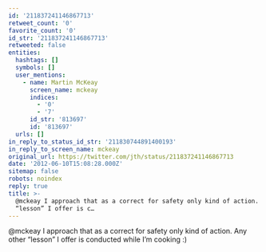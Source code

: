 ```yaml
---
id: '211837241146867713'
retweet_count: '0'
favorite_count: '0'
id_str: '211837241146867713'
retweeted: false
entities:
  hashtags: []
  symbols: []
  user_mentions:
    - name: Martin McKeay
      screen_name: mckeay
      indices:
        - '0'
        - '7'
      id_str: '813697'
      id: '813697'
  urls: []
in_reply_to_status_id_str: '211830744891400193'
in_reply_to_screen_name: mckeay
original_url: https://twitter.com/jth/status/211837241146867713
date: '2012-06-10T15:08:28.000Z'
sitemap: false
robots: noindex
reply: true
title: >-
  @mckeay I approach that as a correct for safety only kind of action. Any other
  “lesson” I offer is c…
---
```


@mckeay I approach that as a correct for safety only kind of action. Any other “lesson” I offer is conducted while I’m cooking :)